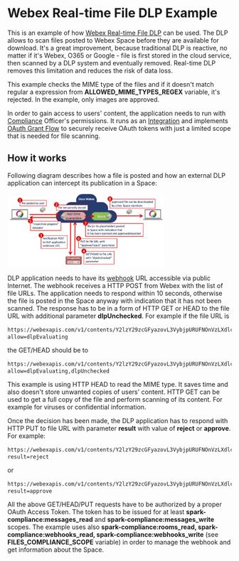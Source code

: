# Webex Real-time File DLP Example
This is an example of how [Webex Real-time File DLP](https://developer.webex.com/docs/api/guides/webex-real-time-file-dlp-basics) can be used. The DLP allows to scan files posted to Webex Space before they are available for download.
It's a great improvement, because traditional DLP is reactive, no matter if it's Webex, O365 or Google - file is first
stored in the cloud service, then scanned by a DLP system and eventually removed. Real-time DLP removes this limitation and reduces the risk of data loss.

This example checks the MIME type of the files and if it doesn't match regular a expression from **ALLOWED_MIME_TYPES_REGEX** variable, it's rejected. In the example, only images are approved.

In order to gain access to users' content, the application needs to run with [Compliance](https://developer.webex.com/docs/compliance) Officer's permissions. It runs as an [Integration](https://developer.webex.com/docs/integrations) and implements [OAuth Grant Flow](https://developer.webex.com/blog/real-world-walkthrough-of-building-an-oauth-webex-integration) to securely receive OAuth tokens with just a limited scope that is needed for file scanning.

## How it works
Following diagram describes how a file is posted and how an external DLP application can intercept its publication in a Space:

<img src="./images/arch_1.png" width="70%">

DLP application needs to have its [webhook](https://developer.webex.com/docs/webhooks) URL accessible via public Internet. The webhook receives a HTTP POST from Webex with the list of file URLs.
The application needs to respond within 10 seconds, otherwise the file is posted in the Space anyway with indication
that it has not been scanned. The response has to be in a form of HTTP GET or HEAD to the file URL with additional parameter **dlpUnchecked**. For example if the file URL is
```
https://webexapis.com/v1/contents/Y2lzY29zcGFyazovL3VybjpURUFNOnVzLXdlc3QtMl9yL0NPTlRFTlQvNWI1NzAyZjAtMmJhNS0xMWVjLWIyYWUtNmQwNjAwMzBkYTg2LzA?allow=dlpEvaluating
```
the GET/HEAD should be to
```
https://webexapis.com/v1/contents/Y2lzY29zcGFyazovL3VybjpURUFNOnVzLXdlc3QtMl9yL0NPTlRFTlQvNWI1NzAyZjAtMmJhNS0xMWVjLWIyYWUtNmQwNjAwMzBkYTg2LzA?allow=dlpEvaluating,dlpUnchecked
```
This example is using HTTP HEAD to read the MIME type. It saves time and also doesn't store unwanted copies of users' content.
HTTP GET can be used to get a full copy of the file and perform scanning of its content. For example for viruses
or confidential information.

Once the decision has been made, the DLP application has to respond with HTTP PUT to file URL with parameter **result** with value of **reject** or **approve**. For example:
```
https://webexapis.com/v1/contents/Y2lzY29zcGFyazovL3VybjpURUFNOnVzLXdlc3QtMl9yL0NPTlRFTlQvNWI1NzAyZjAtMmJhNS0xMWVjLWIyYWUtNmQwNjAwMzBkYTg2LzA?result=reject
```
or
```
https://webexapis.com/v1/contents/Y2lzY29zcGFyazovL3VybjpURUFNOnVzLXdlc3QtMl9yL0NPTlRFTlQvNWI1NzAyZjAtMmJhNS0xMWVjLWIyYWUtNmQwNjAwMzBkYTg2LzA?result=approve
```

All the above GET/HEAD/PUT requests have to be authorized by a proper OAuth Access Token. The token has to be issued
for at least **spark-compliance:messages_read** and **spark-compliance:messages_write** scopes. The example uses also
**spark-compliance:rooms_read, spark-compliance:webhooks_read, spark-compliance:webhooks_write** (see **FILES_COMPLIANCE_SCOPE** variable) in order to manage the webhook and get information about the Space.
